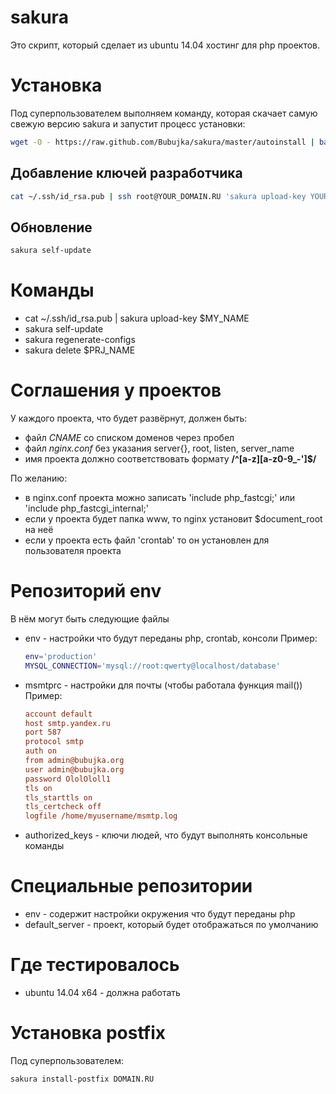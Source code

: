 # sakura

Это скрипт, который сделает из ubuntu 14.04 хостинг для php проектов.

# Установка

Под суперпользователем выполняем команду, которая скачает самую свежую версию sakura
и запустит процесс установки:

```sh
wget -O - https://raw.github.com/Bubujka/sakura/master/autoinstall | bash
```

## Добавление ключей разработчика

```sh
cat ~/.ssh/id_rsa.pub | ssh root@YOUR_DOMAIN.RU 'sakura upload-key YOUR_USER_NAME'
```

## Обновление

```sh
sakura self-update
```

# Команды

* cat ~/.ssh/id_rsa.pub | sakura upload-key $MY_NAME
* sakura self-update
* sakura regenerate-configs
* sakura delete $PRJ_NAME


# Соглашения у проектов

У каждого проекта, что будет развёрнут, должен быть:
- файл *CNAME* со списком доменов через пробел
- файл *nginx.conf* без указания server{}, root, listen, server_name
- имя проекта должно соответствовать формату **/^[a-z][a-z0-9_-']$/**

По желанию:
- в nginx.conf проекта можно записать 'include php_fastcgi;' или 'include php_fastcgi_internal;'
- если у проекта будет папка www, то nginx установит $document_root на неё
- если у проекта есть файл 'crontab' то он установлен для пользователя проекта


# Репозиторий env

В нём могут быть следующие файлы
- env - настройки что будут переданы php, crontab, консоли
  Пример:
	```sh
  env='production'
  MYSQL_CONNECTION='mysql://root:qwerty@localhost/database'
	```

- msmtprc - настройки для почты (чтобы работала функция mail())
  Пример:
	```ini
  account default
  host smtp.yandex.ru
  port 587
  protocol smtp
  auth on
  from admin@bubujka.org
  user admin@bubujka.org
  password OlolOloll1
  tls on
  tls_starttls on
  tls_certcheck off
  logfile /home/myusername/msmtp.log
	```

- authorized_keys - ключи людей, что будут выполнять консольные команды


# Специальные репозитории
- env - содержит настройки окружения что будут переданы php
- default_server - проект, который будет отображаться по умолчанию

# Где тестировалось
- ubuntu 14.04 x64 - должна работать

# Установка postfix

Под суперпользователем:

```sh
sakura install-postfix DOMAIN.RU
```

